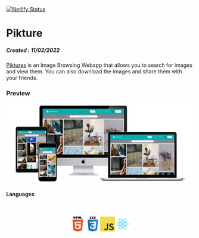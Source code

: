 [![Netlify Status](https://api.netlify.com/api/v1/badges/a917aeee-6aa7-4de5-a70a-402e77a240ae/deploy-status)](https://app.netlify.com/sites/pikture/deploys)

# Pikture
##### Created : 11/02/2022

[Piktures](https://pikture.netlify.app/) is an Image Browsing Webapp that allows you to search for images and view them. You can also download the images and share them with your friends.

### Preview
![Piktures Preview](public/assets/preview.png)

#### Languages
<div style="display: flex; justify-content: center; align-items: center; padding: 1em;">
      <img
        alt="HTML5"
        title="HTML"
        width="40px"
        style="margin: 20px 0;"
        src="https://raw.githubusercontent.com/github/explore/80688e429a7d4ef2fca1e82350fe8e3517d3494d/topics/html/html.png"
      />
      <img
        alt="CSS3"
        title="CSS"      
        width="40px"
        style="margin: 20px 0;"
        src="https://raw.githubusercontent.com/github/explore/80688e429a7d4ef2fca1e82350fe8e3517d3494d/topics/css/css.png"
      />
      <img
        alt="JS"
        title="JavaScript"
        width="40px"
        style="margin: 20px 0;"
        src="https://raw.githubusercontent.com/github/explore/80688e429a7d4ef2fca1e82350fe8e3517d3494d/topics/javascript/javascript.png"
      />
   <img
        alt="React"
        title="React"
        width="40px"
        style="margin: 20px 0;"
        src="https://raw.githubusercontent.com/github/explore/80688e429a7d4ef2fca1e82350fe8e3517d3494d/topics/react/react.png"
      />
      </div>
